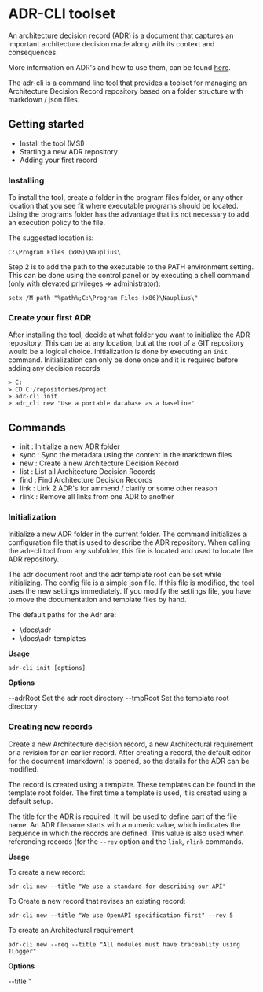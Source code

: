 ﻿# ADR-CLI toolset

An architecture decision record (ADR) is a document that captures an important 
architecture decision made along with its context and consequences.

More information on ADR's and how to use them, can be found [here](https://github.com/joelparkerhenderson/architecture-decision-record#how-to-start-using-adrs-with-tools).

The adr-cli is a command line tool that provides a toolset for
managing an Architecture Decision Record repository based on
a folder structure with markdown / json files. 

## Getting started

- Install the tool (MSI)
- Starting a new ADR repository
- Adding your first record 

### Installing

To install the tool, create a folder in the program files folder, or any other location that you see fit 
where executable programs should be located. Using the programs folder has the advantage that its not 
necessary to add an execution policy to the file.

The suggested location is:

`C:\Program Files (x86)\Nauplius\`

Step 2 is to add the path to the executable to the PATH environment setting. This can be done using the
control panel or by executing a shell command (only with elevated privileges => administrator):

`setx /M path "%path%;C:\Program Files (x86)\Nauplius\"`

### Create your first ADR

After installing the tool, decide at what folder you want to initialize
the ADR repository. This can be at any location, but at the root of a GIT repository
would be a logical choice. Initialization is done by executing an `ínit` command.
Initialization can only be done once and it is required before adding any
decision records

```
> C:
> CD C:/repositories/project
> adr-cli init
> adr_cli new "Use a portable database as a baseline"
```


## Commands

- init  : Initialize a new ADR folder
- sync  : Sync the metadata using the content in the markdown files
- new   : Create a new Architecture Decision Record
- list  : List all Architecture Decision Records
- find  : Find Architecture Decision Records
- link  : Link 2 ADR's for ammend / clarify or some other reason
- rlink : Remove all links from one ADR to another

### Initialization

Initialize a new ADR folder in the current folder. The command initializes a configuration
file that is used to describe the ADR repository. When calling the adr-cli tool from any subfolder,
this file is located and used to locate the ADR repository.

The adr document root and the adr template root can be set while initializing. The config file is
a simple json file. If this file is modified, the tool uses the new settings immediately. If you
modify the settings file, you have to move the documentation and template files by hand.

The default paths for the Adr are:

- \docs\adr
- \docs\adr-templates

__Usage__

`adr-cli init [options]`

__Options__

  --adrRoot <adrRoot>  Set the adr root directory
  --tmpRoot <tmpRoot>  Set the template root directory

### Creating new records

Create a new Architecture decision record, a new Architectural requirement or a revision for an earlier record.
After creating a record, the default editor for the document (markdown) is opened, so the details for the ADR
can be modified.

The record is created using a template. These templates can be found in the template root folder. The first time
a template is used, it is created using a default setup.

The title for the ADR is required. It will be used to define part of the file name. An ADR filename starts with 
a numeric value, which indicates the sequence in which the records are defined. This value is also used when
referencing records (for the `--rev` option and the `link`, `rlink` commands.

__Usage__

To create a new record:

`adr-cli new --title "We use a standard for describing our API"`

To Create a new record that revises an existing record:

`adr-cli new --title "We use OpenAPI specification first" --rev 5`

To create an Architectural requirement

`adr-cli new --req --title "All modules must have traceablity using ILogger"`

__Options__

  --title "<title>" (REQUIRED)  The title for the ADR
  --req                         The ADR is a critical requirement.
  --rev <rev>                   The ADR rivision for an earlier ADR, provide a valid id.

### Sync Markup documents and metadata

The metadata files contain basic ADR information like the id, title, creation date status and references. This 
data is available in the markdown as well, but less structured. Although it's possible to deduct all information
from the markdown files, using the metadata is easier and faster.

But when the documewnts are modified, the metadata will not change automatically. This command goes through all
markdown files and modifies or restores the metadata files.

__Usage__

`adr-cli sync`

__Options__

  --record <recordId>

### list

Display an overview of all current ADR's on the console. The default response is with a single line
per record. It is possible to get more information using the `--verbose` option. The default sort order 
can be reversed with the `--desc` option.

__Usage__

`adr-cli list`

__Options__

  --desc          Show the ADR's with the latest ADR first
  --verbose       Show the ADR's more information

### find

The adr-cli tool provides simple search functionality. A full text index search tool
probably does a much better job, but providing some basic search functionality helps
with finding the records you might want to reference using the command line.

Basic search is done using the metadata files. Keeping them in sync is therefore 
a good idea. If you want to search in the markdown files as well, use the `--full` option. 
The find command is an extended version of the list command and you can use the `--verbose` 
and `--desc` options.

Providing a longer text, will search for any word in the set. So a query for
"architecture selection" will return an ADR in the set if it contains either "architecture"
or "selection".

__Usage__

`adr-cli find -q sql`

`adr-cli find -q "architecture selection" --verbose`

__Options__

  --desc             Show the ADR's with the latest ADR first
  --verbose          Show the ADR's more information
  --full             Search the full records (slow)

### Linking and unlinking

To add references between ADR's, the tool allows you to add and remove links between ADR's
based on their record Id. You can add as much relations as you want. Removing a relation 
is always one way. So if you add a link from record 3 to record 1 and another link between
from record 1 to record 3, removing the link (or links) from record 3 to record 1, will not remove
any reverse link you made. It's easier that it sounds, try it and examine the markdown files
and the metadata files to see how it works.

Backward referencing is propably the way you want to work, but the tool doesn't prohibit 
adding a link referencing a record that did not exist when the ADR was defined.

__Usage__

Add a link to indicate that ADR 3 clarifier ADR 1:

`adr-cli link -s 3 -t 1 -reason clarifies`

Add a link to indicate that ADR 1 is explained in ADR 3:

`adr-cli link --source 1 -- target 3 -r "More information"`

Remove all references from ADR 1 to ADR 3:

`adr-cli rlink --source 1 -- target 3`

__Options__

  -s, --source <source> (REQUIRED)  The source ADR
  -t, --target <target> (REQUIRED)  The target ADR
  -r, --reason <reason>             The reason for the link (only while linking).

  link   Link 2 ADR's for ammend / clarify or some other reason
  rlink  Remove all links from one ADR to another

## Ideas and Improvements

Currently, version 1.0.0 of the tool is developed to help with managing an ADR on an existing project
that has some dire need of documentation. There are already some improvements that could be implemented,
like syncronizing a single record instead of checking all files. Another usefull addition, would be to 
generate a table of contents markdown file, containing the titles and possibly decisions of all ADR's 
in the repository.

If you encounter errors or if you have any suggestions for improvements, please send an email to:

[nauplius.software@gmail.com](mailto:nauplius.software@gmail.com)

Please add the version number of the adr-cli tool in the subject, together with a subject describing the issue.
You can find the version by using:

`adr-cli --version`




